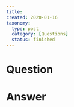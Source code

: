 ```yaml
---
title:
created: 2020-01-16
taxonomy:
  type: post
  category: [Questions]
  status: finished
---
```


# Question


# Answer
